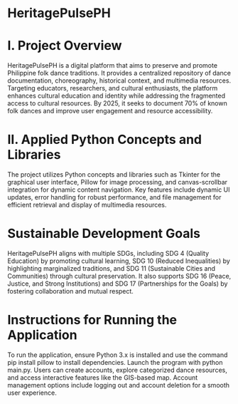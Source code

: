 # HeritagePulsePH
# I. Project Overview
HeritagePulsePH is a digital platform that aims to preserve and promote Philippine folk dance traditions. It provides a centralized repository of dance documentation, choreography, historical context, and multimedia resources. Targeting educators, researchers, and cultural enthusiasts, the platform enhances cultural education and identity while addressing the fragmented access to cultural resources. By 2025, it seeks to document 70% of known folk dances and improve user engagement and resource accessibility.
# II. Applied Python Concepts and Libraries
The project utilizes Python concepts and libraries such as Tkinter for the graphical user interface, Pillow for image processing, and canvas-scrollbar integration for dynamic content navigation. Key features include dynamic UI updates, error handling for robust performance, and file management for efficient retrieval and display of multimedia resources.
# Sustainable Development Goals
HeritagePulsePH aligns with multiple SDGs, including SDG 4 (Quality Education) by promoting cultural learning, SDG 10 (Reduced Inequalities) by highlighting marginalized traditions, and SDG 11 (Sustainable Cities and Communities) through cultural preservation. It also supports SDG 16 (Peace, Justice, and Strong Institutions) and SDG 17 (Partnerships for the Goals) by fostering collaboration and mutual respect.
# Instructions for Running the Application
To run the application, ensure Python 3.x is installed and use the command pip install pillow to install dependencies. Launch the program with python main.py. Users can create accounts, explore categorized dance resources, and access interactive features like the GIS-based map. Account management options include logging out and account deletion for a smooth user experience.
